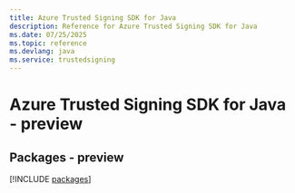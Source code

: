 ```yaml
---
title: Azure Trusted Signing SDK for Java
description: Reference for Azure Trusted Signing SDK for Java
ms.date: 07/25/2025
ms.topic: reference
ms.devlang: java
ms.service: trustedsigning
---
```

# Azure Trusted Signing SDK for Java - preview
## Packages - preview
[!INCLUDE [packages](trusted-signing-index.md)]